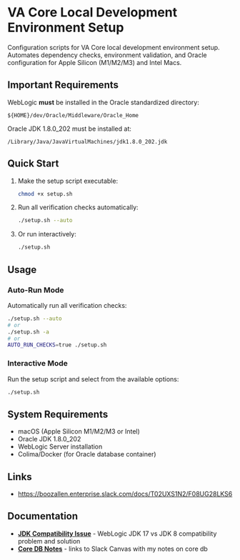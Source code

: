 # VA Core Local Development Environment Setup

Configuration scripts for VA Core local development environment setup. Automates dependency checks, environment validation, and Oracle configuration for Apple Silicon (M1/M2/M3) and Intel Macs.

## Important Requirements

WebLogic **must** be installed in the Oracle standardized directory:

```
${HOME}/dev/Oracle/Middleware/Oracle_Home
```

Oracle JDK 1.8.0_202 must be installed at:

```
/Library/Java/JavaVirtualMachines/jdk1.8.0_202.jdk
```

## Quick Start

1. Make the setup script executable:

   ```bash
   chmod +x setup.sh
   ```

2. Run all verification checks automatically:

   ```bash
   ./setup.sh --auto
   ```

3. Or run interactively:
   ```bash
   ./setup.sh
   ```

## Usage

### Auto-Run Mode

Automatically run all verification checks:

```bash
./setup.sh --auto
# or
./setup.sh -a
# or
AUTO_RUN_CHECKS=true ./setup.sh
```

### Interactive Mode

Run the setup script and select from the available options:

```bash
./setup.sh
```

## System Requirements

- macOS (Apple Silicon M1/M2/M3 or Intel)
- Oracle JDK 1.8.0_202
- WebLogic Server installation
- Colima/Docker (for Oracle database container)

## Links

- https://boozallen.enterprise.slack.com/docs/T02UXS1N2/F08UG28LKS6

## Documentation

- **[JDK Compatibility Issue](docs/jdk-compatibility-issue.md)** - WebLogic JDK 17 vs JDK 8 compatibility problem and solution
- **[Core DB Notes](https://boozallen.enterprise.slack.com/docs/T02UXS1N2/F08UG28LKS6)** - links to Slack Canvas with my notes on core db
